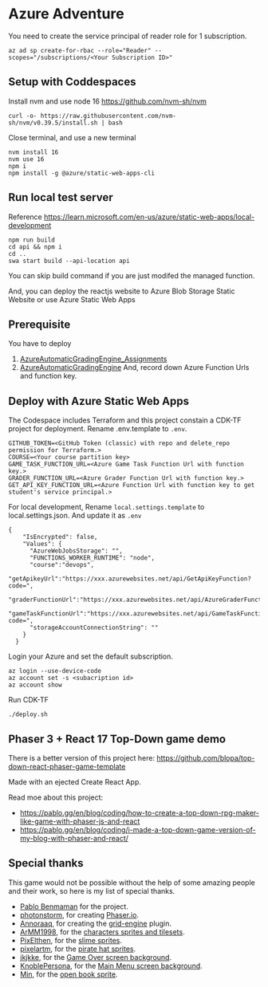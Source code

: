 # Azure Adventure


You need to create the service principal of reader role for 1 subscription.
```
az ad sp create-for-rbac --role="Reader" --scopes="/subscriptions/<Your Subscription ID>"
```


## Setup with Coddespaces
Install nvm and use node 16 https://github.com/nvm-sh/nvm
```
curl -o- https://raw.githubusercontent.com/nvm-sh/nvm/v0.39.5/install.sh | bash
```
Close terminal, and use a new terminal 
```
nvm install 16
nvm use 16
npm i 
npm install -g @azure/static-web-apps-cli
```


## Run local test server
Reference https://learn.microsoft.com/en-us/azure/static-web-apps/local-development
```
npm run build
cd api && npm i
cd ..
swa start build --api-location api
```
You can skip build command if you are just modifed the managed function.


And, you can deploy the reactjs website to Azure Blob Storage Static Website or use Azure Static Web Apps

## Prerequisite
You have to deploy 
1. [AzureAutomaticGradingEngine_Assignments](https://github.com/microsoft/AzureAutomaticGradingEngine_Assignments)
2. [AzureAutomaticGradingEngine](https://github.com/microsoft/AzureAutomaticGradingEngine)
And, record down Azure Function Urls and function key.

## Deploy with Azure Static Web Apps

The Codespace includes Terraform and this project constain a CDK-TF project for deployment.
Rename .env.template to ```.env```.
```
GITHUB_TOKEN=<GitHub Token (classic) with repo and delete_repo permission for Terraform.>
COURSE=<Your course partition key>
GAME_TASK_FUNCTION_URL=<Azure Game Task Function Url with function key.>
GRADER_FUNCTION_URL=<Azure Grader Function Url with function key.>
GET_API_KEY_FUNCTION_URL=<Azure Function Url with function key to get student's service principal.>
```
For local development, Rename ```local.settings.template``` to local.settings.json.
And update it as ```.env```
```
{
    "IsEncrypted": false,
    "Values": {
      "AzureWebJobsStorage": "",
      "FUNCTIONS_WORKER_RUNTIME": "node",
      "course":"devops",
      "getApikeyUrl":"https://xxx.azurewebsites.net/api/GetApiKeyFunction?code=",
      "graderFunctionUrl":"https://xxx.azurewebsites.net/api/AzureGraderFunction",
      "gameTaskFunctionUrl":"https://xxx.azurewebsites.net/api/GameTaskFunction?code=",
      "storageAccountConnectionString": ""
    }
  }
```

Login your Azure and set the default subscription.
```
az login --use-device-code
az account set -s <subacription id>
az account show
```
Run CDK-TF
```
./deploy.sh
```


## Phaser 3 + React 17 Top-Down game demo

There is a better version of this project here: https://github.com/blopa/top-down-react-phaser-game-template

Made with an ejected Create React App.

Read moe about this project:
- https://pablo.gg/en/blog/coding/how-to-create-a-top-down-rpg-maker-like-game-with-phaser-js-and-react
- https://pablo.gg/en/blog/coding/i-made-a-top-down-game-version-of-my-blog-with-phaser-and-react/

## Special thanks
This game would not be possible without the help of some amazing people and their work, so here is my list of special thanks.
- [Pablo Benmaman](https://pablo.gg/en/blog/coding/how-to-create-a-top-down-rpg-maker-like-game-with-phaser-js-and-react/) for the project.
- [photonstorm](https://github.com/photonstorm), for creating [Phaser.io](https://github.com/photonstorm/phaser).
- [Annoraaq](https://github.com/Annoraaq), for creating the [grid-engine](https://github.com/Annoraaq/grid-engine) plugin.
- [ArMM1998](https://itch.io/profile/armm1998), for the [characters sprites and tilesets](https://opengameart.org/content/zelda-like-tilesets-and-sprites).
- [PixElthen](https://elthen.itch.io/), for the [slime sprites](https://opengameart.org/content/pixel-art-mini-slime-sprites).
- [pixelartm](https://itch.io/profile/pixelartm), for the [pirate hat sprites](https://opengameart.org/content/pirate-1).
- [jkjkke](https://opengameart.org/users/jkjkke), for the [Game Over screen background](https://opengameart.org/content/background-6).
- [KnoblePersona](https://opengameart.org/users/knoblepersona), for the [Main Menu screen background](https://opengameart.org/content/ocean-background).
- [Min](https://opengameart.org/users/min), for the [open book sprite](https://opengameart.org/content/open-book-0).
